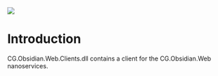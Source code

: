<img src="~/images/codegator-334x158.png" />

# Introduction

CG.Obsidian.Web.Clients.dll contains a client for the CG.Obsidian.Web nanoservices.







